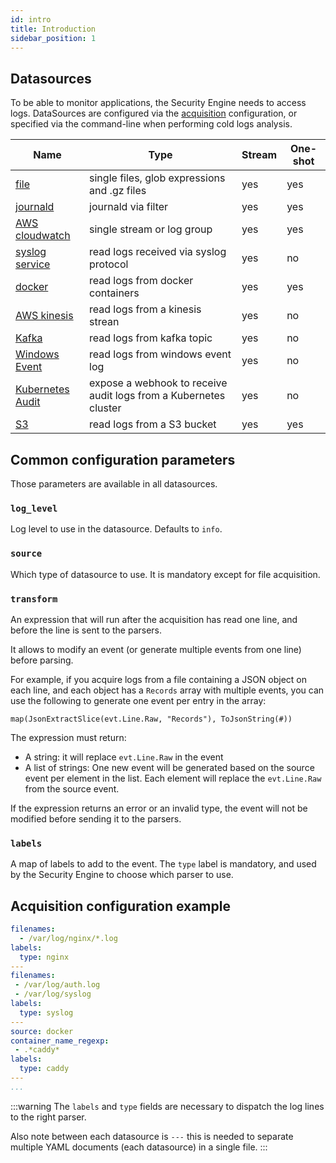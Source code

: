 ```yaml
---
id: intro
title: Introduction
sidebar_position: 1
---
```


## Datasources

To be able to monitor applications, the Security Engine needs to access logs.
DataSources are configured via the [acquisition](/configuration/crowdsec_configuration.md#acquisition_path) configuration, or specified via the command-line when performing cold logs analysis.


Name | Type | Stream | One-shot
-----|------|--------|----------
[file](/data_sources/file.md) | single files, glob expressions and .gz files | yes | yes
[journald](/data_sources/journald.md) | journald via filter | yes | yes
[AWS cloudwatch](/data_sources/cloudwatch.md) | single stream or log group | yes | yes
[syslog service](/data_sources/syslog.md) | read logs received via syslog protocol | yes | no
[docker](/data_sources/docker.md) | read logs from docker containers | yes | yes
[AWS kinesis](/data_sources/kinesis.md)| read logs from a kinesis strean | yes | no
[Kafka](/data_sources/kafka.md)| read logs from kafka topic | yes | no
[Windows Event](/data_sources/windows_event_log.md)| read logs from windows event log | yes | no
[Kubernetes Audit](/data_sources/kubernetes_audit.md) | expose a webhook to receive audit logs from a Kubernetes cluster  | yes | no
[S3](/data_sources/s3.md)| read logs from a S3 bucket | yes | yes


## Common configuration parameters

Those parameters are available in all datasources.

### `log_level`

Log level to use in the datasource. Defaults to `info`.

### `source`

Which type of datasource to use. It is mandatory except for file acquisition.

### `transform`

An expression that will run after the acquisition has read one line, and before the line is sent to the parsers.

It allows to modify an event (or generate multiple events from one line) before parsing.

For example, if you acquire logs from a file containing a JSON object on each line, and each object has a `Records` array with multiple events, you can use the following to generate one event per entry in the array:
```
map(JsonExtractSlice(evt.Line.Raw, "Records"), ToJsonString(#))
```

The expression must return:
 - A string: it will replace `evt.Line.Raw` in the event
 - A list of strings: One new event will be generated based on the source event per element in the list. Each element will replace the `evt.Line.Raw` from the source event.

If the expression returns an error or an invalid type, the event will not be modified before sending it to the parsers.

### `labels`

A map of labels to add to the event.
The `type` label is mandatory, and used by the Security Engine to choose which parser to use.

## Acquisition configuration example

```yaml title="/etc/crowdsec/acquis.yaml"
filenames:
  - /var/log/nginx/*.log
labels:
  type: nginx
---
filenames:
 - /var/log/auth.log
 - /var/log/syslog
labels:
  type: syslog
---
source: docker
container_name_regexp:
 - .*caddy*
labels:
  type: caddy
---
...
```

:::warning
The `labels` and `type` fields are necessary to dispatch the log lines to the right parser.

Also note between each datasource is `---` this is needed to separate multiple YAML documents (each datasource) in a single file.
:::
